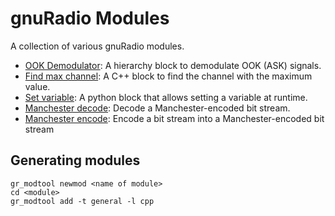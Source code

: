 # gnuRadio Modules

A collection of various gnuRadio modules.

* [OOK Demodulator](https://github.com/MKesenheimer/gnuRadio_modules/tree/master/gr-OOK_demodulator): A hierarchy block to demodulate OOK (ASK) signals.
* [Find max channel](https://github.com/MKesenheimer/gnuRadio_modules/tree/master/gr-find_max_channel): A C++ block to find the channel with the maximum value.
* [Set variable](https://github.com/MKesenheimer/gnuRadio_modules/tree/master/gr-set_variable): A python block that allows setting a variable at runtime.
* [Manchester decode](https://github.com/MKesenheimer/gnuRadio_modules/tree/master/gr-manchester_decode): Decode a Manchester-encoded bit stream.
* [Manchester encode](https://github.com/MKesenheimer/gnuRadio_modules/tree/master/gr-manchester_encode): Encode a bit stream into a Manchester-encoded bit stream

## Generating modules
```
gr_modtool newmod <name of module>
cd <module>
gr_modtool add -t general -l cpp
